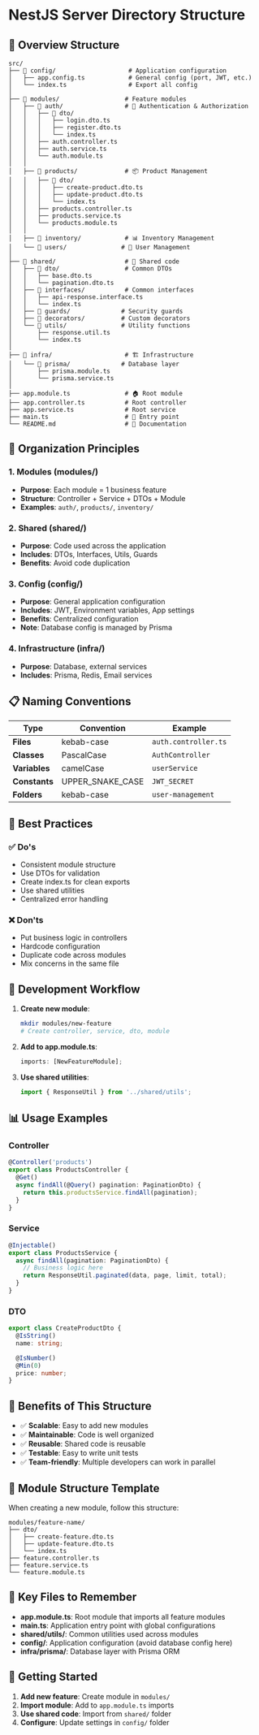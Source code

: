 # NestJS Server Directory Structure

## 📁 Overview Structure

```
src/
├── 📁 config/                    # Application configuration
│   ├── app.config.ts            # General config (port, JWT, etc.)
│   └── index.ts                 # Export all config
│
├── 📁 modules/                  # Feature modules
│   ├── 📁 auth/                 # 🔐 Authentication & Authorization
│   │   ├── 📁 dto/
│   │   │   ├── login.dto.ts
│   │   │   ├── register.dto.ts
│   │   │   └── index.ts
│   │   ├── auth.controller.ts
│   │   ├── auth.service.ts
│   │   └── auth.module.ts
│   │
│   ├── 📁 products/             # 📦 Product Management
│   │   ├── 📁 dto/
│   │   │   ├── create-product.dto.ts
│   │   │   ├── update-product.dto.ts
│   │   │   └── index.ts
│   │   ├── products.controller.ts
│   │   ├── products.service.ts
│   │   └── products.module.ts
│   │
│   ├── 📁 inventory/            # 📊 Inventory Management
│   └── 📁 users/               # 👥 User Management
│
├── 📁 shared/                   # 🔧 Shared code
│   ├── 📁 dto/                  # Common DTOs
│   │   ├── base.dto.ts
│   │   └── pagination.dto.ts
│   ├── 📁 interfaces/           # Common interfaces
│   │   ├── api-response.interface.ts
│   │   └── index.ts
│   ├── 📁 guards/              # Security guards
│   ├── 📁 decorators/          # Custom decorators
│   └── 📁 utils/               # Utility functions
│       ├── response.util.ts
│       └── index.ts
│
├── 📁 infra/                    # 🏗️ Infrastructure
│   └── 📁 prisma/              # Database layer
│       ├── prisma.module.ts
│       └── prisma.service.ts
│
├── app.module.ts               # 🏠 Root module
├── app.controller.ts           # Root controller
├── app.service.ts              # Root service
├── main.ts                     # 🚀 Entry point
└── README.md                   # 📖 Documentation
```

## 🎯 Organization Principles

### 1. **Modules** (modules/)

- **Purpose**: Each module = 1 business feature
- **Structure**: Controller + Service + DTOs + Module
- **Examples**: `auth/`, `products/`, `inventory/`

### 2. **Shared** (shared/)

- **Purpose**: Code used across the application
- **Includes**: DTOs, Interfaces, Utils, Guards
- **Benefits**: Avoid code duplication

### 3. **Config** (config/)

- **Purpose**: General application configuration
- **Includes**: JWT, Environment variables, App settings
- **Benefits**: Centralized configuration
- **Note**: Database config is managed by Prisma

### 4. **Infrastructure** (infra/)

- **Purpose**: Database, external services
- **Includes**: Prisma, Redis, Email services

## 📋 Naming Conventions

| Type          | Convention       | Example              |
| ------------- | ---------------- | -------------------- |
| **Files**     | kebab-case       | `auth.controller.ts` |
| **Classes**   | PascalCase       | `AuthController`     |
| **Variables** | camelCase        | `userService`        |
| **Constants** | UPPER_SNAKE_CASE | `JWT_SECRET`         |
| **Folders**   | kebab-case       | `user-management`    |

## 🚀 Best Practices

### ✅ Do's

- Consistent module structure
- Use DTOs for validation
- Create index.ts for clean exports
- Use shared utilities
- Centralized error handling

### ❌ Don'ts

- Put business logic in controllers
- Hardcode configuration
- Duplicate code across modules
- Mix concerns in the same file

## 🔄 Development Workflow

1. **Create new module**:

   ```bash
   mkdir modules/new-feature
   # Create controller, service, dto, module
   ```

2. **Add to app.module.ts**:

   ```typescript
   imports: [NewFeatureModule];
   ```

3. **Use shared utilities**:
   ```typescript
   import { ResponseUtil } from '../shared/utils';
   ```

## 📊 Usage Examples

### Controller

```typescript
@Controller('products')
export class ProductsController {
  @Get()
  async findAll(@Query() pagination: PaginationDto) {
    return this.productsService.findAll(pagination);
  }
}
```

### Service

```typescript
@Injectable()
export class ProductsService {
  async findAll(pagination: PaginationDto) {
    // Business logic here
    return ResponseUtil.paginated(data, page, limit, total);
  }
}
```

### DTO

```typescript
export class CreateProductDto {
  @IsString()
  name: string;

  @IsNumber()
  @Min(0)
  price: number;
}
```

## 🎨 Benefits of This Structure

- ✅ **Scalable**: Easy to add new modules
- ✅ **Maintainable**: Code is well organized
- ✅ **Reusable**: Shared code is reusable
- ✅ **Testable**: Easy to write unit tests
- ✅ **Team-friendly**: Multiple developers can work in parallel

## 🔧 Module Structure Template

When creating a new module, follow this structure:

```
modules/feature-name/
├── dto/
│   ├── create-feature.dto.ts
│   ├── update-feature.dto.ts
│   └── index.ts
├── feature.controller.ts
├── feature.service.ts
└── feature.module.ts
```

## 📝 Key Files to Remember

- **app.module.ts**: Root module that imports all feature modules
- **main.ts**: Application entry point with global configurations
- **shared/utils/**: Common utilities used across modules
- **config/**: Application configuration (avoid database config here)
- **infra/prisma/**: Database layer with Prisma ORM

## 🚀 Getting Started

1. **Add new feature**: Create module in `modules/`
2. **Import module**: Add to `app.module.ts` imports
3. **Use shared code**: Import from `shared/` folder
4. **Configure**: Update settings in `config/` folder

